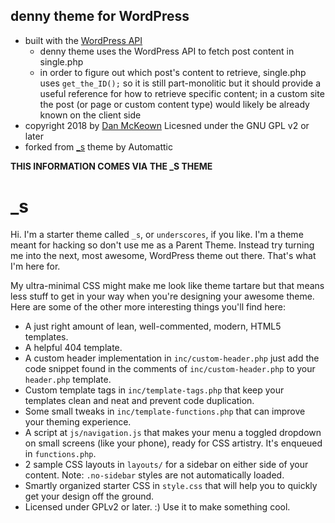 denny theme for WordPress
----

- built with the [WordPress API](https://developer.wordpress.org/rest-api/reference/)
  - denny theme uses the WordPress API to fetch post content in single.php
  - in order to figure out which post's content to retrieve, single.php uses `get_the_ID();` so it is still part-monolitic but it should provide a useful reference for how to retrieve specific content; in a custom site the post (or page or custom content type) would likely be already known on the client side
- copyright 2018 by [Dan McKeown](http://danmckeown.info) Licesned under the GNU GPL v2 or later
- forked from [_s](https://underscores.me/) theme by Automattic

**THIS INFORMATION COMES VIA THE _S THEME**

_s
===

Hi. I'm a starter theme called `_s`, or `underscores`, if you like. I'm a theme meant for hacking so don't use me as a Parent Theme. Instead try turning me into the next, most awesome, WordPress theme out there. That's what I'm here for.

My ultra-minimal CSS might make me look like theme tartare but that means less stuff to get in your way when you're designing your awesome theme. Here are some of the other more interesting things you'll find here:

* A just right amount of lean, well-commented, modern, HTML5 templates.
* A helpful 404 template.
* A custom header implementation in `inc/custom-header.php` just add the code snippet found in the comments of `inc/custom-header.php` to your `header.php` template.
* Custom template tags in `inc/template-tags.php` that keep your templates clean and neat and prevent code duplication.
* Some small tweaks in `inc/template-functions.php` that can improve your theming experience.
* A script at `js/navigation.js` that makes your menu a toggled dropdown on small screens (like your phone), ready for CSS artistry. It's enqueued in `functions.php`.
* 2 sample CSS layouts in `layouts/` for a sidebar on either side of your content.
Note: `.no-sidebar` styles are not automatically loaded.
* Smartly organized starter CSS in `style.css` that will help you to quickly get your design off the ground.
* Licensed under GPLv2 or later. :) Use it to make something cool.

